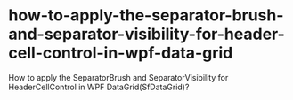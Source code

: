 # how-to-apply-the-separator-brush-and-separator-visibility-for-header-cell-control-in-wpf-data-grid
How to apply the SeparatorBrush and SeparatorVisibility for HeaderCellControl in WPF DataGrid(SfDataGrid)?
